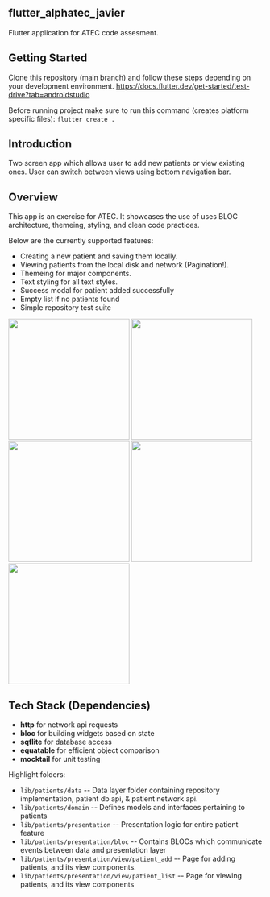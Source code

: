 flutter_alphatec_javier
-----

Flutter application for ATEC code assesment.

## Getting Started
Clone this repository (main branch) and follow these steps depending on
your development environment. https://docs.flutter.dev/get-started/test-drive?tab=androidstudio

Before running project make sure to run this command (creates platform specific files):
`flutter create .`

## Introduction
Two screen app which allows user to add new patients or view existing ones. User can switch between
views using bottom navigation bar.

## Overview
This app is an exercise for ATEC. It showcases the use of uses BLOC architecture,
themeing, styling, and clean code practices.

Below are the currently supported features:

* Creating a new patient and saving them locally.
* Viewing patients from the local disk and network (Pagination!).
* Themeing for major components.
* Text styling for all text styles.
* Success modal for patient added successfully
* Empty list if no patients found
* Simple repository test suite

<img src="https://github.com/javglex/atec-flutter-patients/assets/6698872/68b0960d-e82a-4790-afb3-30031ab4f143" width="240">
<img src="https://github.com/javglex/atec-flutter-patients/assets/6698872/acc22b08-dcd6-4baa-9303-6102948f7f49" width="240">
<img src="https://github.com/javglex/atec-flutter-patients/assets/6698872/6adb8de3-5f42-40f7-8fc8-9604e6490f20" width="240">
<img src="https://github.com/javglex/atec-flutter-patients/assets/6698872/a5d3214f-cfe7-4164-a3f0-4e695e3b0f8c" width="240">
<img src="https://github.com/javglex/atec-flutter-patients/assets/6698872/318c62f0-a6a2-4dab-9d8f-59874c7e712f" width="240">

## Tech Stack (Dependencies)
* **http** for network api requests
* **bloc** for building widgets based on state
* **sqflite** for database access
* **equatable** for efficient object comparison
* **mocktail** for unit testing

Highlight folders:

* `lib/patients/data` -- Data layer folder containing repository implementation, patient db api, & patient network api.
* `lib/patients/domain` -- Defines models and interfaces pertaining to patients
* `lib/patients/presentation` -- Presentation logic for entire patient feature
* `lib/patients/presentation/bloc` -- Contains BLOCs which communicate events between data and presentation layer
* `lib/patients/presentation/view/patient_add` -- Page for adding patients, and its view components.
* `lib/patients/presentation/view/patient_list` -- Page for viewing patients, and its view components